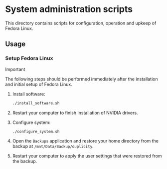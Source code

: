 # System administration scripts

This directory contains scripts for configuration, operation and upkeep of Fedora Linux.

## Usage

### Setup Fedora Linux

> [!IMPORTANT]
> The following steps should be performed immediately after the installation and initial setup of Fedora Linux.

1. Install software:

    ```bash
    ./install_software.sh
    ```

1. Restart your computer to finish installation of NVIDIA drivers.
1. Configure system:

    ```bash
    ./configure_system.sh
    ```

1. Open the `Backups` application and restore your home directory from the backup at `/mnt/Data/Backup/duplicity`.
1. Restart your computer to apply the user settings that were restored from the backup.

